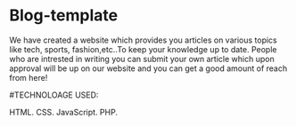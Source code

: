 # Blog-template
We have created a website which provides you articles on various topics like tech, sports, fashion,etc..To keep your knowledge up to date.
People who are intrested in writing you can submit your own article which upon approval will be up on our website and you can get a good amount of reach from here!

#TECHNOLOAGE USED:

HTML.
CSS.
JavaScript.
PHP.
